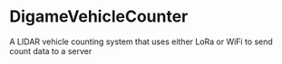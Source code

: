 # DigameVehicleCounter
A LIDAR vehicle counting system that uses either LoRa or WiFi to send count data to a server
